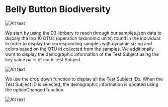 # Belly Button Biodiversity

![Alt text](/Plotly_Challenge/background.png?raw=true "Optional Title") 

We start by using the D3 librbary to reach through our samples.json data to dispaly the top 10 OTUs (operation taxonomic units) found in the individual. In order to display the corresponding samples with dynamic sizing and colors based on the OTU id collected from the samples. We additionally want to display the demographic information of the Test Subject using the key value pairs of each Test Subject.

![Alt text](/Plotly_Challenge/cultures.png?raw=true "Title")

We use the drop down function to display all the Test Subject IDs. When the Test Subject ID is selected, the demographic information is updated using the optionChanged function.

![Alt text](/Plotly_Challenge/change.png?raw=true)
